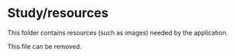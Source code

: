 # Study/resources

This folder contains resources (such as images) needed by the application. 

This file can be removed.

